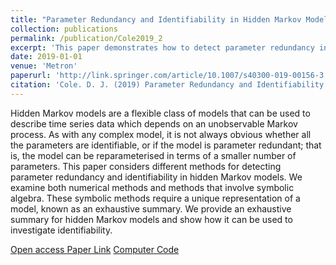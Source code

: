 ```yaml
---
title: "Parameter Redundancy and Identifiability in Hidden Markov Models"
collection: publications
permalink: /publication/Cole2019_2
excerpt: 'This paper demonstrates how to detect parameter redundancy in HMMs.'
date: 2019-01-01
venue: 'Metron'
paperurl: 'http://link.springer.com/article/10.1007/s40300-019-00156-3'
citation: 'Cole. D. J. (2019) Parameter Redundancy and Identifiability in Hidden Markov Models. Metron, 77'
---
```



Hidden Markov models are a flexible class of models that can be used to describe time series data which depends on an unobservable Markov process. 
As with any complex model, it is not always obvious whether all the parameters are identifiable, or if the model is parameter redundant; 
that is, the model can be reparameterised in terms of a smaller number of parameters. This paper considers different methods for detecting
parameter redundancy and identifiability in hidden Markov models. We examine both numerical methods and methods that involve symbolic algebra. 
These symbolic methods require a unique representation of a model, known as an exhaustive summary. We provide an exhaustive summary for hidden 
Markov models and show how it can be used to investigate identifiability.

<a href="http://link.springer.com/article/10.1007/s40300-019-00156-3">  Open access Paper Link</a> <a href="files/HMMcode.zip">  Computer Code</a>
